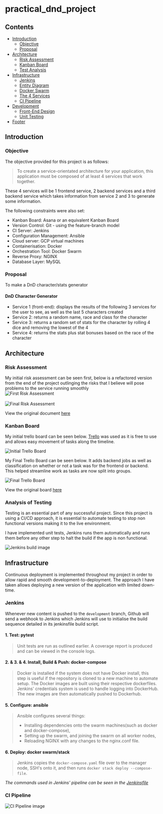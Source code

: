 # practical_dnd_project

## Contents
* [Introduction](#introduction) 
  * [Objective](#objective)
  * [Proposal](#proposal)
* [Architecture](#architecture)
  * [Risk Assessment](#risk-assessment)
  * [Kanban Board](#kanban-board)
  * [Test Analysis](#analysis-of-testing)
* [Infrastructure](#infrastructure)
  * [Jenkins](#jenkins)
  * [Entity Diagram](#entity-diagram)
  * [Docker Swarm](#interactions-diagram)
  * [The 4 Services](#the-4-services)
  * [CI Pipeline](#ci-pipeline)
* [Development](#development)
  * [Front-End Design](#front-end)
  * [Unit Testing](#unit-testing)
* [Footer](#footer)

## Introduction

### Objective
The objective provided for this project is as follows:
> To create a service-orientated architecture for your application, this application must be composed of at least 4 services that work together.

These 4 services will be 1 frontend service, 2 backend services and a third backend service which takes information from service 2 and 3 to generate some information.

The following constraints were also set:
* Kanban Board: Asana or an equivalent Kanban Board
* Version Control: Git - using the feature-branch model
* CI Server: Jenkins
* Configuration Management: Ansible
* Cloud server: GCP virtual machines
* Containerisation: Docker
* Orchestration Tool: Docker Swarm
* Reverse Proxy: NGINX
* Database Layer: MySQL

### Proposal
To make a DnD character/stats generator

#### DnD Character Generator
* Service 1 (front-end): displays the results of the following 3 services for the user to see, as well as the last 5 characters created
* Service 2: returns a random name, race and class for the character
* Service 3: returns a random set of stats for the character by rolling 4 dice and removing the lowest of the 4
* Service 4: returns the stats plus stat bonuses based on the race of the character

## Architecture
### Risk Assessment
My initial risk assessment can be seen first, below is a refactored version from the end of the project outlinging the risks that I believe will pose problems to the service running smoothly
<br/>
![First Risk Assessment](https://i.imgur.com/PrJYhkk.png)
<br/><br/>
![Final Risk Assessment](https://i.imgur.com/PmmhgTE.png)

View the original document [here](https://qalearning-my.sharepoint.com/:x:/g/personal/wdennington_qa_com/EdCGJbh2sVBIvNYGb5G1KQABv-aue0BOECjnMfE48c8-vw?e=XBopI8)

### Kanban Board
My initial trello board can be seen below. [Trello](https://trello.com) was used as it is free to use and allows easy movement of tasks along the timeline.

![Initial Trello Board](https://i.imgur.com/zwuWaGX.png)

My Final Trello Board can be seen below. It adds backend jobs as well as classification on whether or not a task was for the frontend or backend. This helped streamline work as tasks are now split into groups.

![Final Trello Board](https://i.imgur.com/sk4AEfM.png)

View the original board [here](https://trello.com/b/AJmOhN4i/dnd-char-generator)

### Analysis of Testing
Testing is an essential part of any successful project. Since this project is using a CI/CD approach, it is essential to automate testing to stop non functional versions making it to the live environment.

I have implemented unit tests, Jenkins runs them automatically and runs them before any other step to halt the build if the app is non functional.

![Jenkins build image](https://i.imgur.com/sAz6jQB.png)

## Infrastructure
Continuous deployment is implemented throughout my project in order to allow rapid and smooth development-to-deployment. The approach I have taken allows deploying a new version of the application with limited down-time.

### Jenkins
Whenever new content is pushed to the `development` branch, Github will send a webhook to Jenkins which Jenkins will use to initialise the build sequence detailed in its jenkinsfile build script.

#### **1.** Test: pytest  
> Unit tests are run as outlined earlier. A coverage report is produced and can be viewed in the console logs. 

#### **2.** & **3.** & **4.** Install, Build & Push: docker-compose  
> Docker is installed if the system does not have Docker install, this step is useful if the repository is cloned to a new machine to automate setup.
> The Docker images are built using their respective dockerfiles.
> Jenkins' credentials system is used to handle logging into DockerHub. The new images are then automatically pushed to Dockerhub.

#### **5.** Configure: ansible 
> Ansible configures several things:
> * Installing dependencies onto the swarm machines(such as docker and docker-compose),
> * Setting up the swarm, and joining the swarm on all worker nodes,
> * Reloading NGINX with any changes to the nginx.conf file.

#### **6.** Deploy: docker swarm/stack 
> Jenkins copies the `docker-compose.yaml` file over to the manager node, SSH's onto it, and then runs `docker stack deploy --compose-file`.

*The commands used in Jenkins' pipeline can be seen in the [Jenkinsfile](jenkins/Jenkinsfile)*

### CI Pipeline

![CI Pipeline image](https://i.imgur.com/pUVClbM.jpg)

